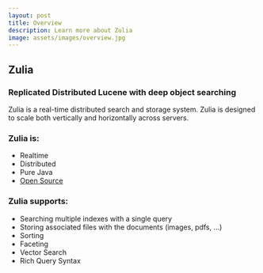 ```yaml
---
layout: post
title: Overview
description: Learn more about Zulia
image: assets/images/overview.jpg
---
```


## Zulia 
### Replicated Distributed Lucene with deep object searching

Zulia is a real-time distributed search and storage system. Zulia is designed to scale both vertically and horizontally across servers. 

### Zulia is:
* Realtime
* Distributed
* Pure Java
* [Open Source](https://github.com/zuliaio/zuliasearch)

### Zulia supports:
* Searching multiple indexes with a single query
* Storing associated files with the documents (images, pdfs, ...)
* Sorting
* Faceting
* Vector Search
* Rich Query Syntax



